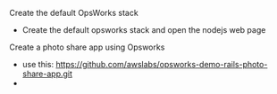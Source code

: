 Create the default OpsWorks stack
* Create the default opsworks stack and open the nodejs web page

Create a photo share app using Opsworks
* use this: https://github.com/awslabs/opsworks-demo-rails-photo-share-app.git
* 
